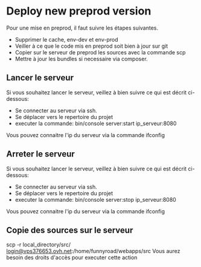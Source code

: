 # Deploy new preprod version

Pour une mise en preprod, il faut suivre les étapes suivantes.

* Supprimer le cache, env-dev et env-prod
* Veiller à ce que le code mis en preprod soit bien à jour sur git
* Copier sur le serveur de preprod les sources avec la commande scp
* Mettre à jour les bundles si necessaire via composer.

## Lancer le serveur
Si vous souhaitez lancer le serveur, veillez à bien suivre ce qui est décrit ci-dessous:
* Se connecter au serveur via ssh.
* Se déplacer vers le repertoire du projet
* executer la commande: bin/console server:start ip_serveur:8080

Vous pouvez connaitre l'ip du serveur via la commande ifconfig

## Arreter le serveur
Si vous souhaitez lancer le serveur, veillez à bien suivre ce qui est décrit ci-dessous:
* Se connecter au serveur via ssh.
* Se déplacer vers le repertoire du projet
* executer la commande: bin/console server:stop ip_serveur:8080

Vous pouvez connaitre l'ip du serveur via la commande ifconfig

## Copie des sources sur le serveur
scp -r local_directory/src/ login@vps376653.ovh.net:/home/funnyroad/webapps/src
Vous aurez besoin des droits d'accès pour executer cette action

